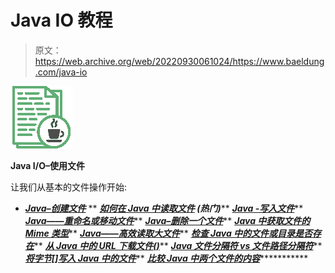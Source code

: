 # Java IO 教程

> 原文：<https://web.archive.org/web/20220930061024/https://www.baeldung.com/java-io>

![java io files - icon](img/239e84cfa92faf8af0a695b5386121ce.png)

**Java I/O–使用文件**

让我们从基本的文件操作开始:

*   ***[Java–创建文件](/web/20221013193921/https://www.baeldung.com/java-how-to-create-a-file)***
**   ***[如何在 Java 中读取文件](/web/20221013193921/https://www.baeldung.com/reading-file-in-java) **(热门)*******   ***[Java -写入文件](/web/20221013193921/https://www.baeldung.com/java-write-to-file)*****   ***[Java——重命名或移动文件](/web/20221013193921/https://www.baeldung.com/java-how-to-rename-or-move-a-file)*****   ***[Java–删除一个文件](/web/20221013193921/https://www.baeldung.com/how-to-delete-a-file-in-java)*****   ***[Java 中获取文件的 Mime 类型](/web/20221013193921/https://www.baeldung.com/java-file-mime-type)*****   ***[Java——高效读取大文件](/web/20221013193921/https://www.baeldung.com/java-read-lines-large-file)*****   ***[检查 Java 中的文件或目录是否存在](/web/20221013193921/https://www.baeldung.com/java-file-directory-exists)*****   ***[从 Java 中的 URL 下载文件()](/web/20221013193921/https://www.baeldung.com/java-download-file)*****   ***[Java 文件分隔符 vs 文件路径分隔符](/web/20221013193921/https://www.baeldung.com/java-file-vs-file-path-separator)*****   ***[将字节[]写入 Java 中的文件](/web/20221013193921/https://www.baeldung.com/java-write-byte-array-file)*****   ***[比较 Java 中两个文件的内容](/web/20221013193921/https://www.baeldung.com/java-compare-files)**************